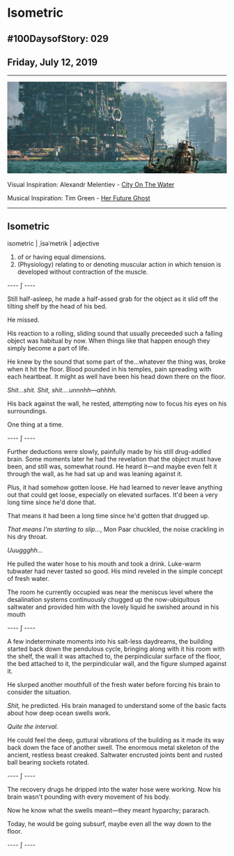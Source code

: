 # Isometric

## #100DaysofStory: 029

## Friday, July 12, 2019

---

![Isometric Visual Inspiration](isometric.jpg)

Visual Inspiration: Alexandr Melentiev - [City On The Water](https://www.artstation.com/artwork/ywbgJ)

Musical Inspiration: Tim Green - [Her Future Ghost](https://open.spotify.com/track/3ERaLMAXCu1vnUdqntMAoh)

---

## Isometric

isometric | ˌīsəˈmetrik |  adjective

1. of or having equal dimensions.  
2. (Physiology) relating to or denoting muscular action in which tension is developed without contraction of the muscle.  

---- ∫ ----

Still half-asleep, he made a half-assed grab for the object as it slid off the tilting shelf by the head of his bed.

He missed.

His reaction to a rolling, sliding sound that usually preceeded such a falling object was habitual by now. When things like that happen enough they simply become a part of life.

He knew by the sound that some part of the...whatever the thing was, broke when it hit the floor. Blood pounded in his temples, pain spreading with each heartbeat. It might as well have been his head down there on the floor.

_Shit...shit. Shit, shit....unnnhh—ahhhh._

His back against the wall, he rested, attempting now to focus his eyes on his surroundings.

One thing at a time.

---- ∫ ----

Further deductions were slowly, painfully made by his still drug-addled brain. Some moments later he had the revelation that the object must have been, and still was, somewhat round. He heard it—and maybe even felt it through the wall, as he had sat up and was leaning against it.

Plus, it had somehow gotten loose. He had learned to never leave anything out that could get loose, especially on elevated surfaces. It'd been a very long time since he'd done that.

That means it had been a long time since he'd gotten that drugged up.

_That means I'm starting to slip..._, Mon Paar chuckled, the noise crackling in his dry throat.

_Uuuggghh..._

He pulled the water hose to his mouth and took a drink. Luke-warm tubwater had never tasted so good. His mind reveled in the simple concept of fresh water.

The room he currently occupied was near the meniscus level where the desalination systems continuously chugged up the now-ubiquitous saltwater and provided him with the lovely liquid he swished around in his mouth

---- ∫ ----

A few indeterminate moments into his salt-less daydreams, the building started back down the pendulous cycle, bringing along with it his room with the shelf, the wall it was attached to, the perpindicular surface of the floor, the bed attached to it, the perpindicular wall, and the figure slumped against it.

He slurped another mouthfull of the fresh water before forcing his brain to consider the situation.

_Shit,_ he predicted. His brain managed to understand some of the basic facts about how deep ocean swells work.

_Quite the interval._

He could feel the deep, guttural vibrations of the building as it made its way back down the face of another swell. The enormous metal skeleton of the ancient, restless beast creaked. Saltwater encrusted joints bent and rusted ball bearing sockets rotated.

---- ∫ ----

The recovery drugs he dripped into the water hose were working. Now his brain wasn't pounding with every movement of his body.

Now he know what the swells meant—they meant hyparchy; pararach.

Today, he would be going subsurf, maybe even all the way down to the floor.

---- ∫ ----
